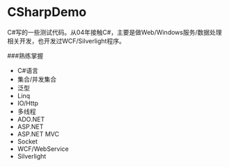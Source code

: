 CSharpDemo
==========

C#写的一些测试代码。从04年接触C#，主要是做Web/Windows服务/数据处理相关开发，也开发过WCF/Silverlight程序。

###熟练掌握
* C#语言
* 集合/并发集合
* 泛型
* Linq
* IO/Http
* 多线程
* ADO.NET
* ASP.NET
* ASP.NET MVC
* Socket
* WCF/WebService
* Silverlight
